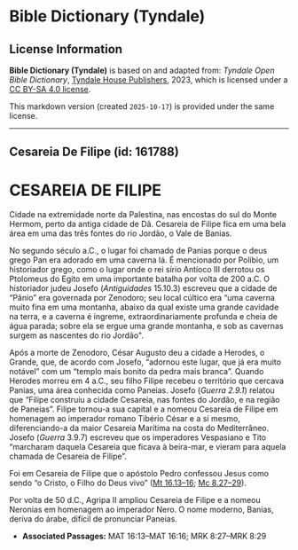 # Bible Dictionary (Tyndale)

## License Information

**Bible Dictionary (Tyndale)** is based on and adapted from: _Tyndale Open Bible Dictionary_, [Tyndale House Publishers](https://tyndaleopenresources.com/), 2023, which is licensed under a [CC BY-SA 4.0 license](https://creativecommons.org/licenses/by-sa/4.0/legalcode.en).

This markdown version (created `2025-10-17`) is provided under the same license.



--------------------------------

## Cesareia De Filipe (id: 161788)

CESAREIA DE FILIPE
==================

Cidade na extremidade norte da Palestina, nas encostas do sul do Monte Hermom, perto da antiga cidade de Dã. Cesareia de Filipe fica em uma bela área em uma das três fontes do rio Jordão, o Vale de Banias.

No segundo século a.C., o lugar foi chamado de Panias porque o deus grego Pan era adorado em uma caverna lá. É mencionado por Políbio, um historiador grego, como o lugar onde o rei sírio Antíoco III derrotou os Ptolomeus do Egito em uma importante batalha por volta de 200 a.C. O historiador judeu Josefo (*Antiguidades* 15\.10\.3\) escreveu que a cidade de “Pânio” era governada por Zenodoro; seu local cúltico era “uma caverna muito fina em uma montanha, abaixo da qual existe uma grande cavidade na terra, e a caverna é íngreme, extraordinariamente profunda e cheia de água parada; sobre ela se ergue uma grande montanha, e sob as cavernas surgem as nascentes do rio Jordão".

Após a morte de Zenodoro, César Augusto deu a cidade a Herodes, o Grande, que, de acordo com Josefo, “adornou este lugar, que já era muito notável” com um “templo mais bonito da pedra mais branca”. Quando Herodes morreu em 4 a.C., seu filho Filipe recebeu o território que cercava Panias, uma área conhecida como Paneias. Josefo (*Guerra 2\.9\.1*) relatou que “Filipe construiu a cidade Cesareia, nas fontes do Jordão, e na região de Paneias”. Filipe tornou\-a sua capital e a nomeou Cesareia de Filipe em homenagem ao imperador romano Tibério César e a si mesmo, diferenciando\-a da maior Cesareia Marítima na costa do Mediterrâneo. Josefo (*Guerra* 3\.9\.7\) escreveu que os imperadores Vespasiano e Tito “marcharam daquela Cesareia que ficava à beira\-mar, e vieram para aquela chamada de Cesareia de Filipe”.

Foi em Cesareia de Filipe que o apóstolo Pedro confessou Jesus como sendo “o Cristo, o Filho do Deus vivo” ([Mt 16\.13–16](https://ref.ly/Matt16:13-Matt16:16); [Mc 8\.27–29](https://ref.ly/Mark8:27-Mark8:29)).

Por volta de 50 d.C., Agripa II ampliou Cesareia de Filipe e a nomeou Neronias em homenagem ao imperador Nero. O nome moderno, Banias, deriva do árabe, difícil de pronunciar Paneias.

* **Associated Passages:** MAT 16:13–MAT 16:16; MRK 8:27–MRK 8:29

